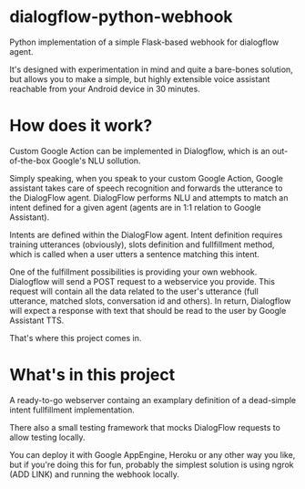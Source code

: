 # dialogflow-python-webhook

Python implementation of a simple Flask-based webhook for dialogflow agent.

It's designed with experimentation in mind and quite a bare-bones solution, 
but allows you to make a simple, but highly extensible voice assistant reachable from your Android device in 30 minutes.

# How does it work?
Custom Google Action can be implemented in Dialogflow, which is an out-of-the-box Google's NLU sollution.

Simply speaking, when you speak to your custom Google Action, Google assistant takes care of speech recognition 
and forwards the utterance to the DialogFlow agent. 
DialogFlow performs NLU and attempts to match an intent defined for a given agent (agents are in 1:1 relation to Google Assistant).

Intents are defined within the DialogFlow agent. Intent definition requires training utterances (obviously), 
slots definition and fullfillment method, which is called when a user utters a sentence matching this intent.

One of the fulfillment possibilities is providing your own webhook. Dialogflow will send a POST request to a webservice you provide.
This request will contain all the data related to the user's utterance (full utterance, matched slots, conversation id and others).
In return, Dialogflow will expect a response with text that should be read to the user by Google Assistant TTS.

That's where this project comes in.

# What's in this project

A ready-to-go webserver containg an examplary definition of a dead-simple intent fullfillment implementation.

There also a small testing framework that mocks DialogFlow requests to allow testing locally.

You can deploy it with Google AppEngine, Heroku or any other way you like, 
but if you're doing this for fun, probably the simplest solution is using ngrok (ADD LINK) and running the webhook locally.


